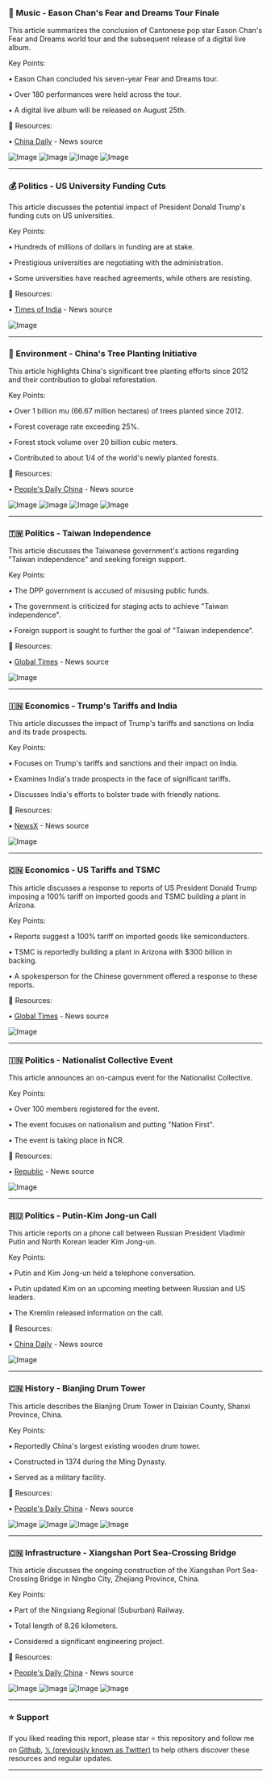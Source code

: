 ### 🎤 Music - Eason Chan's Fear and Dreams Tour Finale

This article summarizes the conclusion of Cantonese pop star Eason Chan's Fear and Dreams world tour and the subsequent release of a digital live album.

Key Points:

• Eason Chan concluded his seven-year Fear and Dreams tour.

• Over 180 performances were held across the tour.


• A digital live album will be released on August 25th.


🔗 Resources:

• [China Daily](https://x.com/ChinaDaily) - News source

![Image](https://pbs.twimg.com/media/GyNNfogaEAE90Rn?format=jpg&name=360x360)
![Image](https://pbs.twimg.com/media/GyNNgOmaEAM4Gs0?format=jpg&name=small)
![Image](https://pbs.twimg.com/media/GyNNgtGaAAAwvJn?format=jpg&name=small)
![Image](https://pbs.twimg.com/media/GyNNhPIaEAM_2Gk?format=jpg&name=360x360)


---

### 💰 Politics - US University Funding Cuts

This article discusses the potential impact of President Donald Trump's funding cuts on US universities.

Key Points:

• Hundreds of millions of dollars in funding are at stake.


• Prestigious universities are negotiating with the administration.


• Some universities have reached agreements, while others are resisting.


🔗 Resources:

• [Times of India](https://x.com/timesofindia) - News source

![Image](https://pbs.twimg.com/media/GyNPI0NW8AAGPDb?format=jpg&name=medium)


---

### 🌳 Environment - China's Tree Planting Initiative

This article highlights China's significant tree planting efforts since 2012 and their contribution to global reforestation.

Key Points:

• Over 1 billion mu (66.67 million hectares) of trees planted since 2012.


• Forest coverage rate exceeding 25%.


• Forest stock volume over 20 billion cubic meters.


• Contributed to about 1/4 of the world's newly planted forests.


🔗 Resources:

• [People's Daily China](https://x.com/PDChina) - News source

![Image](https://pbs.twimg.com/media/GyMziSgaEAQ74W3?format=jpg&name=360x360)
![Image](https://pbs.twimg.com/media/GyMzi9UaEAEce27?format=jpg&name=360x360)
![Image](https://pbs.twimg.com/media/GyMzjs2aEAMwk9f?format=jpg&name=360x360)
![Image](https://pbs.twimg.com/media/GyMzkRFaIAAGmyS?format=jpg&name=360x360)


---

### 🇹🇼 Politics - Taiwan Independence

This article discusses the Taiwanese government's actions regarding "Taiwan independence" and seeking foreign support.


Key Points:

• The DPP government is accused of misusing public funds.


• The government is criticized for staging acts to achieve "Taiwan independence".


• Foreign support is sought to further the goal of "Taiwan independence".



🔗 Resources:

• [Global Times](https://x.com/globaltimesnews) - News source

![Image](https://pbs.twimg.com/media/GyNCXXOb0AALJqu?format=jpg&name=small)


---

### 🇮🇳 Economics - Trump's Tariffs and India

This article discusses the impact of Trump's tariffs and sanctions on India and its trade prospects.


Key Points:

• Focuses on Trump's tariffs and sanctions and their impact on India.


• Examines India's trade prospects in the face of significant tariffs.


• Discusses India's efforts to bolster trade with friendly nations.


🔗 Resources:

• [NewsX](https://x.com/NewsX) - News source

![Image](https://pbs.twimg.com/media/GyM_pc_XUAA_Erl?format=jpg&name=small)


---

### 🇨🇳 Economics - US Tariffs and TSMC

This article discusses a response to reports of US President Donald Trump imposing a 100% tariff on imported goods and TSMC building a plant in Arizona.


Key Points:

• Reports suggest a 100% tariff on imported goods like semiconductors.


• TSMC is reportedly building a plant in Arizona with $300 billion in backing.


• A spokesperson for the Chinese government offered a response to these reports.



🔗 Resources:

• [Global Times](https://x.com/globaltimesnews) - News source

![Image](https://pbs.twimg.com/media/GyMyKkubkAA-GKj?format=jpg&name=small)


---

### 🇮🇳 Politics - Nationalist Collective Event

This article announces an on-campus event for the Nationalist Collective.


Key Points:

• Over 100 members registered for the event.


• The event focuses on nationalism and putting "Nation First".


• The event is taking place in NCR.


🔗 Resources:

• [Republic](https://x.com/republic) - News source

![Image](https://pbs.twimg.com/media/GyMtnNKWAAA6gnD?format=jpg&name=small)


---

### 🇷🇺 Politics - Putin-Kim Jong-un Call

This article reports on a phone call between Russian President Vladimir Putin and North Korean leader Kim Jong-un.


Key Points:

• Putin and Kim Jong-un held a telephone conversation.


• Putin updated Kim on an upcoming meeting between Russian and US leaders.


• The Kremlin released information on the call.


🔗 Resources:

• [China Daily](https://x.com/ChinaDaily) - News source

![Image](https://pbs.twimg.com/media/GyMtuV7aEAAUVzJ?format=jpg&name=small)


---

### 🇨🇳 History - Bianjing Drum Tower

This article describes the Bianjing Drum Tower in Daixian County, Shanxi Province, China.


Key Points:

• Reportedly China's largest existing wooden drum tower.


• Constructed in 1374 during the Ming Dynasty.


• Served as a military facility.


🔗 Resources:

• [People's Daily China](https://x.com/PDChina) - News source

![Image](https://pbs.twimg.com/media/GyMh0GcaEAUaMKz?format=jpg&name=360x360)
![Image](https://pbs.twimg.com/media/GyMh03dbgAA0UHM?format=jpg&name=360x360)
![Image](https://pbs.twimg.com/media/GyMh1dDaQAAIENA?format=jpg&name=360x360)
![Image](https://pbs.twimg.com/media/GyMh18yaEAAQEaw?format=jpg&name=360x360)


---

### 🇨🇳 Infrastructure - Xiangshan Port Sea-Crossing Bridge

This article discusses the ongoing construction of the Xiangshan Port Sea-Crossing Bridge in Ningbo City, Zhejiang Province, China.


Key Points:

• Part of the Ningxiang Regional (Suburban) Railway.


• Total length of 8.26 kilometers.


• Considered a significant engineering project.


🔗 Resources:

• [People's Daily China](https://x.com/PDChina) - News source

![Image](https://pbs.twimg.com/media/GyMheAVaEAARgXL?format=jpg&name=360x360)
![Image](https://pbs.twimg.com/media/GyMheswbEAAg9-o?format=jpg&name=360x360)
![Image](https://pbs.twimg.com/media/GyMhfYLbEAAj_wp?format=jpg&name=360x360)
![Image](https://pbs.twimg.com/media/GyMhf8paoAAxgVK?format=jpg&name=360x360)


---

### ⭐️ Support

If you liked reading this report, please star ⭐️ this repository and follow me on [Github](https://github.com/Drix10), [𝕏 (previously known as Twitter)](https://x.com/DRIX_10_) to help others discover these resources and regular updates.

---